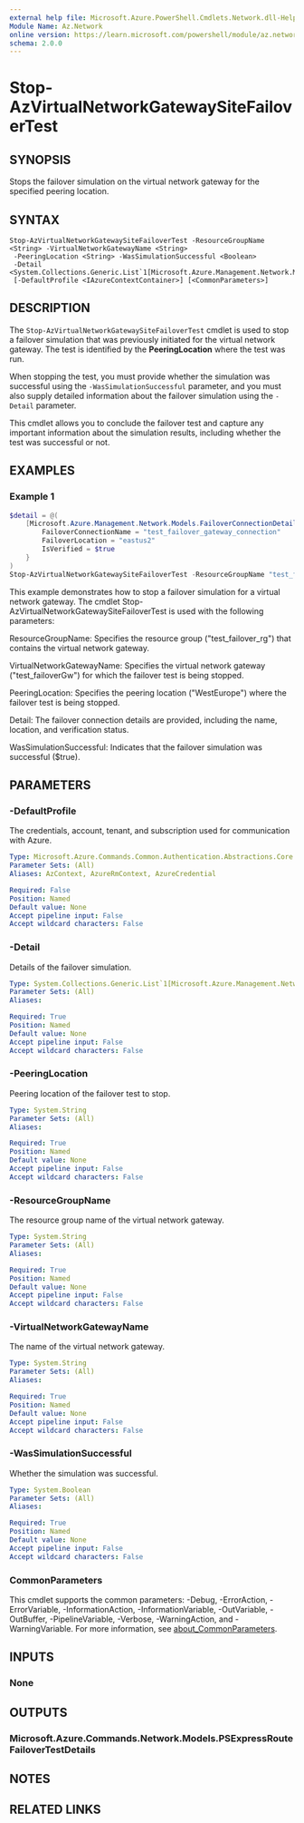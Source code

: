 ```yaml
---
external help file: Microsoft.Azure.PowerShell.Cmdlets.Network.dll-Help.xml
Module Name: Az.Network
online version: https://learn.microsoft.com/powershell/module/az.network/update-aznetworksecurityperimeterloggingconfiguration
schema: 2.0.0
---
```


# Stop-AzVirtualNetworkGatewaySiteFailoverTest

## SYNOPSIS
Stops the failover simulation on the virtual network gateway for the specified peering location.

## SYNTAX

```
Stop-AzVirtualNetworkGatewaySiteFailoverTest -ResourceGroupName <String> -VirtualNetworkGatewayName <String>
 -PeeringLocation <String> -WasSimulationSuccessful <Boolean>
 -Detail <System.Collections.Generic.List`1[Microsoft.Azure.Management.Network.Models.FailoverConnectionDetails]>
 [-DefaultProfile <IAzureContextContainer>] [<CommonParameters>]
```

## DESCRIPTION
The `Stop-AzVirtualNetworkGatewaySiteFailoverTest` cmdlet is used to stop a failover simulation that was previously initiated for the virtual network gateway. The test is identified by the **PeeringLocation** where the test was run.

When stopping the test, you must provide whether the simulation was successful using the `-WasSimulationSuccessful` parameter, and you must also supply detailed information about the failover simulation using the `-Detail` parameter. 

This cmdlet allows you to conclude the failover test and capture any important information about the simulation results, including whether the test was successful or not.

## EXAMPLES

### Example 1
```powershell
$detail = @(
    [Microsoft.Azure.Management.Network.Models.FailoverConnectionDetails]@{
        FailoverConnectionName = "test_failover_gateway_connection"
        FailoverLocation = "eastus2"
        IsVerified = $true
    }
)
Stop-AzVirtualNetworkGatewaySiteFailoverTest -ResourceGroupName "test_failover_rg" -VirtualNetworkGatewayName "test_failoverGw" -PeeringLocation "WestEurope" -Detail $detail -WasSimulationSuccessful $true
```

This example demonstrates how to stop a failover simulation for a virtual network gateway. The cmdlet Stop-AzVirtualNetworkGatewaySiteFailoverTest is used with the following parameters:

ResourceGroupName: Specifies the resource group ("test_failover_rg") that contains the virtual network gateway.

VirtualNetworkGatewayName: Specifies the virtual network gateway ("test_failoverGw") for which the failover test is being stopped.

PeeringLocation: Specifies the peering location ("WestEurope") where the failover test is being stopped.

Detail: The failover connection details are provided, including the name, location, and verification status.

WasSimulationSuccessful: Indicates that the failover simulation was successful ($true).

## PARAMETERS

### -DefaultProfile
The credentials, account, tenant, and subscription used for communication with Azure.

```yaml
Type: Microsoft.Azure.Commands.Common.Authentication.Abstractions.Core.IAzureContextContainer
Parameter Sets: (All)
Aliases: AzContext, AzureRmContext, AzureCredential

Required: False
Position: Named
Default value: None
Accept pipeline input: False
Accept wildcard characters: False
```

### -Detail
Details of the failover simulation.

```yaml
Type: System.Collections.Generic.List`1[Microsoft.Azure.Management.Network.Models.FailoverConnectionDetails]
Parameter Sets: (All)
Aliases:

Required: True
Position: Named
Default value: None
Accept pipeline input: False
Accept wildcard characters: False
```

### -PeeringLocation
Peering location of the failover test to stop.

```yaml
Type: System.String
Parameter Sets: (All)
Aliases:

Required: True
Position: Named
Default value: None
Accept pipeline input: False
Accept wildcard characters: False
```

### -ResourceGroupName
The resource group name of the virtual network gateway.

```yaml
Type: System.String
Parameter Sets: (All)
Aliases:

Required: True
Position: Named
Default value: None
Accept pipeline input: False
Accept wildcard characters: False
```

### -VirtualNetworkGatewayName
The name of the virtual network gateway.

```yaml
Type: System.String
Parameter Sets: (All)
Aliases:

Required: True
Position: Named
Default value: None
Accept pipeline input: False
Accept wildcard characters: False
```

### -WasSimulationSuccessful
Whether the simulation was successful.

```yaml
Type: System.Boolean
Parameter Sets: (All)
Aliases:

Required: True
Position: Named
Default value: None
Accept pipeline input: False
Accept wildcard characters: False
```

### CommonParameters
This cmdlet supports the common parameters: -Debug, -ErrorAction, -ErrorVariable, -InformationAction, -InformationVariable, -OutVariable, -OutBuffer, -PipelineVariable, -Verbose, -WarningAction, and -WarningVariable. For more information, see [about_CommonParameters](http://go.microsoft.com/fwlink/?LinkID=113216).

## INPUTS

### None

## OUTPUTS

### Microsoft.Azure.Commands.Network.Models.PSExpressRouteFailoverTestDetails

## NOTES

## RELATED LINKS
